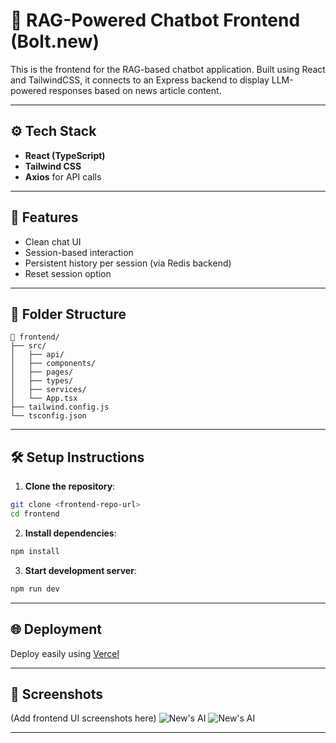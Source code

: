 
# 🧠 RAG-Powered Chatbot Frontend (Bolt.new)

This is the frontend for the RAG-based chatbot application. Built using React and TailwindCSS, it connects to an Express backend to display LLM-powered responses based on news article content.

---

## ⚙️ Tech Stack
- **React (TypeScript)**
- **Tailwind CSS**
- **Axios** for API calls

---

## 🚀 Features
- Clean chat UI
- Session-based interaction
- Persistent history per session (via Redis backend)
- Reset session option

---

## 📁 Folder Structure
```
📁 frontend/
├── src/
│   ├── api/
│   ├── components/
│   ├── pages/
│   ├── types/
│   ├── services/
│   └── App.tsx
├── tailwind.config.js
└── tsconfig.json
```

---

## 🛠 Setup Instructions

1. **Clone the repository**:
```bash
git clone <frontend-repo-url>
cd frontend
```

2. **Install dependencies**:
```bash
npm install
```

3. **Start development server**:
```bash
npm run dev
```

---

## 🌐 Deployment
Deploy easily using [Vercel](https://newsai-flax.vercel.app/)

---

## 📸 Screenshots
(Add frontend UI screenshots here)
![New's AI](https://res.cloudinary.com/dha7ofrer/image/upload/v1746897240/newsai/bfpgxctjiczmxhwklkyf.jpgg)
![New's AI](https://res.cloudinary.com/dha7ofrer/image/upload/v1746897269/newsai/hslecuabslv72tbdjfcq.jpg)

---